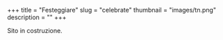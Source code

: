 +++
title = "Festeggiare"
slug = "celebrate"
thumbnail = "images/tn.png"
description = ""
+++

Sito in costruzione.

